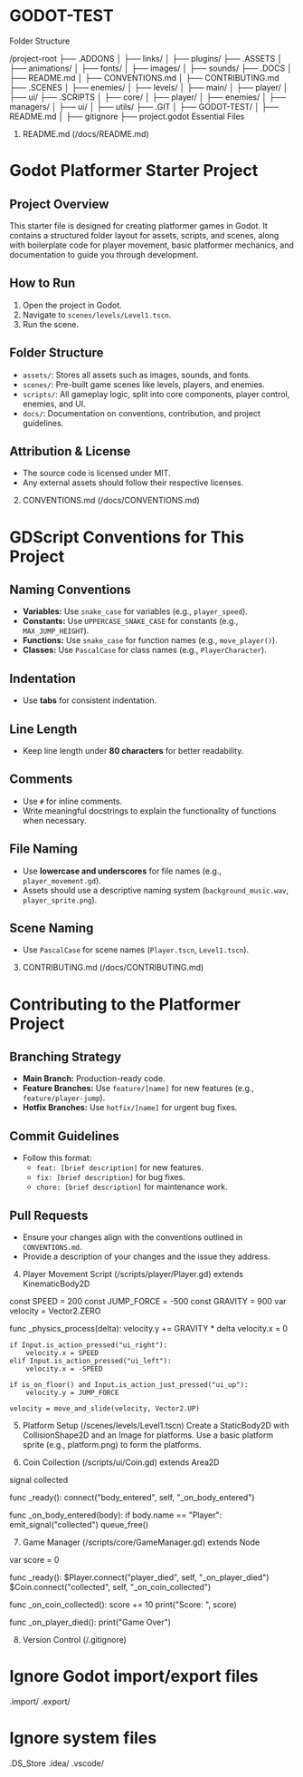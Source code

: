 # GODOT-TEST

Folder Structure

/project-root
├── .ADDONS
│   ├── links/
│   ├── plugins/
├── .ASSETS
│   ├── animations/
│   ├── fonts/
│   ├── images/
│   ├── sounds/
├── .DOCS
│   ├── README.md
│   ├── CONVENTIONS.md
│   ├── CONTRIBUTING.md
├── .SCENES
│   ├── enemies/
│   ├── levels/
│   ├── main/
│   ├── player/
│   ├── ui/
├── .SCRIPTS
│   ├── core/
│   ├── player/
│   ├── enemies/
│   ├── managers/
│   ├── ui/
│   ├── utils/
├── .GIT
│   ├── GODOT-TEST/
│       ├── README.md
│   ├── gitignore
├── project.godot
Essential Files

1. README.md (/docs/README.md)
# Godot Platformer Starter Project

## Project Overview
This starter file is designed for creating platformer games in Godot. It contains a structured folder layout for assets, scripts, and scenes, along with boilerplate code for player movement, basic platformer mechanics, and documentation to guide you through development.

## How to Run
1. Open the project in Godot.
2. Navigate to `scenes/levels/Level1.tscn`.
3. Run the scene.

## Folder Structure
- `assets/`: Stores all assets such as images, sounds, and fonts.
- `scenes/`: Pre-built game scenes like levels, players, and enemies.
- `scripts/`: All gameplay logic, split into core components, player control, enemies, and UI.
- `docs/`: Documentation on conventions, contribution, and project guidelines.

## Attribution & License
- The source code is licensed under MIT.
- Any external assets should follow their respective licenses.

2. CONVENTIONS.md (/docs/CONVENTIONS.md)
# GDScript Conventions for This Project

## Naming Conventions
- **Variables:** Use `snake_case` for variables (e.g., `player_speed`).
- **Constants:** Use `UPPERCASE_SNAKE_CASE` for constants (e.g., `MAX_JUMP_HEIGHT`).
- **Functions:** Use `snake_case` for function names (e.g., `move_player()`).
- **Classes:** Use `PascalCase` for class names (e.g., `PlayerCharacter`).

## Indentation
- Use **tabs** for consistent indentation.

## Line Length
- Keep line length under **80 characters** for better readability.

## Comments
- Use `#` for inline comments.
- Write meaningful docstrings to explain the functionality of functions when necessary.

## File Naming
- Use **lowercase and underscores** for file names (e.g., `player_movement.gd`).
- Assets should use a descriptive naming system (`background_music.wav`, `player_sprite.png`).

## Scene Naming
- Use `PascalCase` for scene names (`Player.tscn`, `Level1.tscn`).

3. CONTRIBUTING.md (/docs/CONTRIBUTING.md)
# Contributing to the Platformer Project

## Branching Strategy
- **Main Branch:** Production-ready code.
- **Feature Branches:** Use `feature/[name]` for new features (e.g., `feature/player-jump`).
- **Hotfix Branches:** Use `hotfix/[name]` for urgent bug fixes.

## Commit Guidelines
- Follow this format:
  - `feat: [brief description]` for new features.
  - `fix: [brief description]` for bug fixes.
  - `chore: [brief description]` for maintenance work.

## Pull Requests
- Ensure your changes align with the conventions outlined in `CONVENTIONS.md`.
- Provide a description of your changes and the issue they address.

4. Player Movement Script (/scripts/player/Player.gd)
extends KinematicBody2D

const SPEED = 200
const JUMP_FORCE = -500
const GRAVITY = 900
var velocity = Vector2.ZERO

func _physics_process(delta):
    velocity.y += GRAVITY * delta
    velocity.x = 0

    if Input.is_action_pressed("ui_right"):
        velocity.x = SPEED
    elif Input.is_action_pressed("ui_left"):
        velocity.x = -SPEED

    if is_on_floor() and Input.is_action_just_pressed("ui_up"):
        velocity.y = JUMP_FORCE

    velocity = move_and_slide(velocity, Vector2.UP)

5. Platform Setup (/scenes/levels/Level1.tscn)
Create a StaticBody2D with CollisionShape2D and an Image for platforms.
Use a basic platform sprite (e.g., platform.png) to form the platforms.

6. Coin Collection (/scripts/ui/Coin.gd)
extends Area2D

signal collected

func _ready():
    connect("body_entered", self, "_on_body_entered")

func _on_body_entered(body):
    if body.name == "Player":
        emit_signal("collected")
        queue_free()

7. Game Manager (/scripts/core/GameManager.gd)
extends Node

var score = 0

func _ready():
    $Player.connect("player_died", self, "_on_player_died")
    $Coin.connect("collected", self, "_on_coin_collected")

func _on_coin_collected():
    score += 10
    print("Score: ", score)

func _on_player_died():
    print("Game Over")

8. Version Control (/.gitignore)
# Ignore Godot import/export files
.import/
.export/

# Ignore system files
.DS_Store
.idea/
.vscode/
